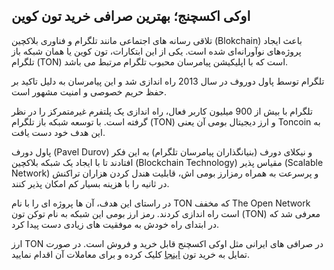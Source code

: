 

## اوکی اکسچنج؛ بهترین صرافی خرید تون کوین

تلاقی رسانه‌ های اجتماعی مانند تلگرام و فناوری بلاکچین (Blokchain) باعث ایجاد پروژه‌های نوآورانه‌ای شده است. یکی از این ابتکارات، تون کوین یا همان شبکه باز تلگرام (TON) است که با اپلیکیشن پیامرسان محبوب تلگرام مرتبط می باشد.

تلگرام توسط پاول دوروف در سال 2013 راه اندازی شد و این پیامرسان به دلیل تاکید بر حفظ حریم خصوصی و امنیت مشهور است.

تلگرام با بیش از 900 میلیون کاربر فعال، راه اندازی یک پلتفرم غیرمتمرکز را در نظر گرفته است. با توسعه شبکه باز تلگرام (TON) و ارز دیجیتال بومی آن یعنی Toncoin به این هدف خود دست یافت.

پاول دورف (Pavel Durov) و نیکلای دورف (بنیانگذاران پیامرسان تلگرام) به این فکر افتادند تا با ایجاد یک شبکه بلاکچین (Blockchain Technology) مقیاس پذیر (Scalable Network) و پرسرعت به همراه رمزارز بومی اش، قابلیت هندل کردن هزاران تراکنش در ثانیه را با هزینه بسیار کم امکان پذیر کنند.

در راستای این هدف، آن ها پروژه ای را با نام TON که مخفف The Open Network است راه اندازی کردند. رمز ارز بومی این شبکه به نام توکن تون (TON) معرفی شد که در ابتدای راه خودش به موفقیت های زیادی دست پیدا کرد.

ارز TON در صرافی های ایرانی مثل اوکی اکسچنج قابل خرید و فروش است. در صورت تمایل به خرید تون [اینجا](https://ok-ex.io/buy-and-sell/TON/) کلیک کرده و برای معاملات آن اقدام نمایید.
